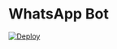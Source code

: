 # WhatsApp Bot

[![Deploy](https://www.herokucdn.com/deploy/button.svg)](https://heroku.com/deploy?template=https://github.com/dikanata/so-sad/)
